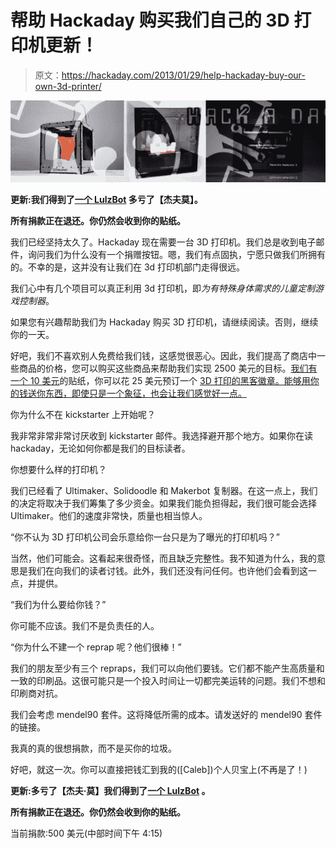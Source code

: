 # 帮助 Hackaday 购买我们自己的 3D 打印机更新！

> 原文：<https://hackaday.com/2013/01/29/help-hackaday-buy-our-own-3d-printer/>

[![beggars](img/f107c096571924b6ee96d61b6553d3c1.png)](http://hackaday.com/wp-content/uploads/2013/01/beggars.jpg)

**更新:我们得到了[一个 LulzBot](http://www.lulzbot.com/?q=catalog) 多亏了【杰夫莫】。**

**所有捐款正在退还。你仍然会收到你的贴纸。**

我们已经坚持太久了。Hackaday 现在需要一台 3D 打印机。我们总是收到电子邮件，询问我们为什么没有一个捐赠按钮。嗯，我们有点固执，宁愿只做我们所拥有的。不幸的是，这并没有让我们在 3d 打印机部门走得很远。

我们心中有几个项目可以真正利用 3d 打印机，即*为有特殊身体需求的儿童定制游戏控制器*。

如果您有兴趣帮助我们为 Hackaday 购买 3D 打印机，请继续阅读。否则，继续你的一天。

好吧，我们不喜欢别人免费给我们钱，这感觉很恶心。因此，我们提高了商店中一些商品的价格，您可以购买这些商品来帮助我们实现 2500 美元的目标。[我们有一个 10 美元](http://shop.hackaday.com/products.php?25&cPath=11)的贴纸，你可以花 25 美元预订一个 [3D 打印的黑客徽章。能够用你的钱送你东西，即使只是一个象征，也会让我们感觉好一点。](http://shop.hackaday.com/products.php?26&cPath=12)

你为什么不在 kickstarter 上开始呢？

我非常非常非常讨厌收到 kickstarter 邮件。我选择避开那个地方。如果你在读 hackaday，无论如何你都是我们的目标读者。

你想要什么样的打印机？

我们已经看了 Ultimaker、Solidoodle 和 Makerbot 复制器。在这一点上，我们的决定将取决于我们筹集了多少资金。如果我们能负担得起，我们很可能会选择 Ultimaker。他们的速度非常快，质量也相当惊人。

“你不认为 3D 打印机公司会乐意给你一台只是为了曝光的打印机吗？”

当然，他们可能会。这看起来很奇怪，而且缺乏完整性。我不知道为什么，我的意思是我们在向我们的读者讨钱。此外，我们还没有问任何。也许他们会看到这一点，并提供。

“我们为什么要给你钱？”

你可能不应该。我们不是负责任的人。

“你为什么不建一个 reprap 呢？他们很棒！”

我们的朋友至少有三个 repraps，我们可以向他们要钱。它们都不能产生高质量和一致的印刷品。这很可能只是一个投入时间让一切都完美运转的问题。我们不想和印刷商对抗。

我们会考虑 mendel90 套件。这将降低所需的成本。请发送好的 mendel90 套件的链接。

我真的真的很想捐款，而不是买你的垃圾。

好吧，就这一次。你可以直接把钱汇到我的([Caleb])个人贝宝上(不再是了！)

**更新:多亏了【杰夫·莫】我们得到了[一个 LulzBot](http://www.lulzbot.com/?q=catalog) 。**

**所有捐款正在退还。你仍然会收到你的贴纸。**

当前捐款:500 美元(中部时间下午 4:15)